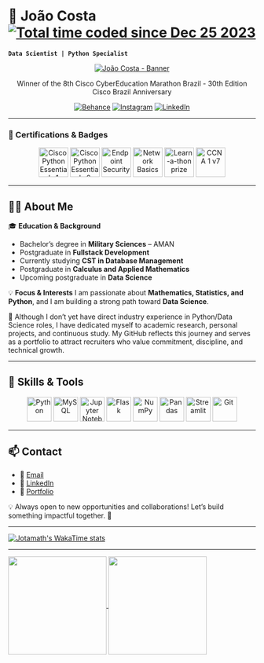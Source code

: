# 🤿 João Costa  <a href="https://wakatime.com/@018c9fc5-3ccc-466c-ae10-5fb37fb92384"><img src="https://wakatime.com/badge/user/018c9fc5-3ccc-466c-ae10-5fb37fb92384.svg?style=social" alt="Total time coded since Dec 25 2023" /></a>

**`Data Scientist | Python Specialist`**

<div align="center">
    <a href="//github.com/jotamath/"><img src="https://github.com/jotamath/jotamath/assets/131292471/4d3d18cd-a87a-419f-8374-88abe2aaf788" alt="João Costa - Banner" title="My page"></a>
    <br>  
    <p>Winner of the 8th Cisco CyberEducation Marathon Brazil - 30th Edition Cisco Brazil Anniversary</p>
    <a href="//www.behance.net/jota_dsgn"><img src="http://img.shields.io/badge/Behance-1769ff?style=for-the-badge&logo=behance&logoColor=white" alt="Behance" title="See my design portfolio"></a>
    <a href="//www.instagram.com/_jmath"><img src="http://img.shields.io/badge/Instagram-%23E4405F.svg?style=for-the-badge&logo=Instagram&logoColor=white" alt="Instagram" title="Follow me on Instagram"></a>
    <a href="//www.linkedin.com/in/jotamath/"><img src="http://img.shields.io/badge/linkedin-%230077B5.svg?style=for-the-badge&logo=linkedin&logoColor=white" alt="LinkedIn" title="Contact me"></a>
    <hr>
</div>

### 🦡 Certifications & Badges

<div align="center">
	<a href="https://www.credly.com/badges/7ab8edb1-a1b0-41de-81f2-481d2327f5c4/public_url"><img width="60" src="https://github.com/jotamath/jotamath/assets/131292471/cb5ee0a1-c7a9-4f56-bd16-e3fba287a33c" alt="Cisco Python Essentials 1"></a>
	<a href="https://www.credly.com/badges/38b1d348-70e7-4561-a751-7d7307e794ef/public_url"><img width="60" height="60" alt="Cisco Python Essentials 2" src="https://github.com/user-attachments/assets/c3b86f0d-931a-4c25-915b-545821953584" /></a>
	<a href="https://www.credly.com/badges/4fc25bc7-24cb-4ff7-9535-0c736d752c6d/public_url"><img width="60" src="https://github.com/jotamath/jotamath/assets/131292471/ae0c8bf2-180e-468e-ad7c-04d1c26abddd" alt="Endpoint Security"></a>
	<a href="https://www.credly.com/badges/35b48727-3732-493e-ab72-0d024282c4b1/public_url"><img width="60" src="https://github.com/jotamath/jotamath/assets/131292471/61b98e58-8dd0-4780-80b8-f9436d36386b" alt="Network Basics"></a>
	<a href="https://www.credly.com/badges/b0f3ee23-5723-494a-8273-9220429ba05c/public_url"><img width="60" src="https://github.com/jotamath/jotamath/assets/131292471/919b37e9-f579-43d5-9b09-04ad97a9d627" alt="Learn-a-thon prize"></a>
	<a href="https://www.credly.com/badges/5e726d6d-9a98-4ab6-942b-3bd393cb57e6/public_url"><img width="60" src="https://github.com/jotamath/jotamath/assets/131292471/106094d2-792d-4c20-84fc-6911f464eea9" alt="CCNA 1 v7"></a>
</div>

---

## 👨‍💻 About Me

🎓 **Education & Background**

* Bachelor’s degree in **Military Sciences** – AMAN
* Postgraduate in **Fullstack Development**
* Currently studying **CST in Database Management**
* Postgraduate in **Calculus and Applied Mathematics**
* Upcoming postgraduate in **Data Science**

💡 **Focus & Interests**
I am passionate about **Mathematics, Statistics, and Python**, and I am building a strong path toward **Data Science**.

📌 Although I don’t yet have direct industry experience in Python/Data Science roles, I have dedicated myself to academic research, personal projects, and continuous study. My GitHub reflects this journey and serves as a portfolio to attract recruiters who value commitment, discipline, and technical growth.

---

## 🚀 Skills & Tools

<div align="center">
	<img width="50" src="https://raw.githubusercontent.com/marwin1991/profile-technology-icons/refs/heads/main/icons/python.png" alt="Python" title="Python"/>
	<img width="50" src="https://raw.githubusercontent.com/marwin1991/profile-technology-icons/refs/heads/main/icons/mysql.png" alt="MySQL" title="MySQL"/>
	<img width="50" src="https://raw.githubusercontent.com/marwin1991/profile-technology-icons/refs/heads/main/icons/jupyter_notebook.png" alt="Jupyter Notebook" title="Jupyter Notebook"/>
	<img width="50" src="https://raw.githubusercontent.com/marwin1991/profile-technology-icons/refs/heads/main/icons/flask.png" alt="Flask" title="Flask"/>
	<img width="50" src="https://raw.githubusercontent.com/marwin1991/profile-technology-icons/refs/heads/main/icons/numpy.png" alt="NumPy" title="NumPy"/>
	<img width="50" src="https://raw.githubusercontent.com/marwin1991/profile-technology-icons/refs/heads/main/icons/pandas.png" alt="Pandas" title="Pandas"/>
	<img width="50" src="https://raw.githubusercontent.com/marwin1991/profile-technology-icons/refs/heads/main/icons/streamlit.png" alt="Streamlit" title="Streamlit"/>
	<img width="50" src="https://raw.githubusercontent.com/marwin1991/profile-technology-icons/refs/heads/main/icons/git.png" alt="Git" title="Git"/>
</div>

---

## 📫 Contact

* 📧 [Email](mailto:joaomncosta0@gmail.com)
* 💼 [LinkedIn](https://www.linkedin.com/in/jotamath)
* 🚀 [Portfolio](https://jotamath.github.io/jm)

💡 Always open to new opportunities and collaborations! Let’s build something impactful together. 🚀

---

[![Jotamath's WakaTime stats](https://github-readme-stats.vercel.app/api/wakatime?username=@jotamath\&bg_color=282828\&title_color=d8a52e\&text_color=88b677\&border_radius=7\&langs_count=5)](https://github.com/jotamath/github-readme-stats)

---

<a href="https://github.com/anuraghazra/github-readme-stats">
  <img height=200 align="center" src="https://github-readme-stats.vercel.app/api?username=jotamath&show_icons=true&theme=gruvbox" />
</a>
<a href="https://github.com/anuraghazra/convoychat">
  <img height=200 align="center" src="https://github-readme-stats.vercel.app/api/top-langs?username=jotamath&layout=compact&langs_count=8&card_width=320&theme=gruvbox" />
</a>
